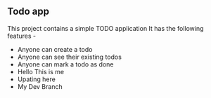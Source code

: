 ## Todo app

This project contains a simple TODO application
It has the following features - 

- Anyone can create a todo
- Anyone can see their existing todos
- Anyone can mark a todo as done
- Hello This is me
- Upating here
- My Dev Branch
